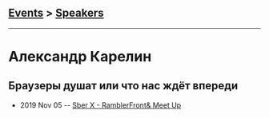 ## [Events](../README.md) > [Speakers](../speakers.md)
---

# Александр Карелин

## Браузеры душат или что нас ждёт впереди
- 2019 Nov 05 -- [Sber X - RamblerFront&amp; Meet Up](https://www.youtube.com/watch?v=INOVL2EJ9xU)    
